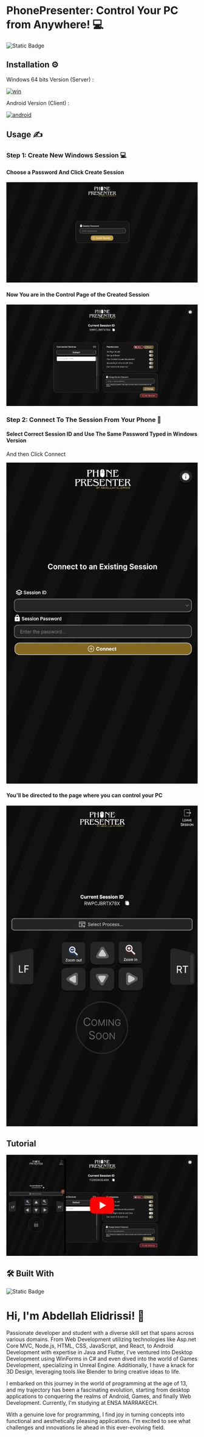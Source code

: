 
# PhonePresenter: Control Your PC from Anywhere! 💻



![Static Badge](https://img.shields.io/badge/Windows%20Controller-blue?logo=windows&logoColor=white)

## Installation ⚙️

Windows 64 bits Version (Server) :

[![win](https://img.shields.io/badge/Download%20For%20Windows%2064%20bits-blue?style=for-the-badge&logo=windows&logoColor=white)](https://www.dropbox.com/scl/fi/1fsk4v1neg6dswx9m36z4/Phone_Presenter-64-bits.zip?rlkey=2ihx4djsg33n2jzdk505djgbw&st=34oa102v&dl=1)

Android Version (Client) :

[![android](https://img.shields.io/badge/Download%20For%20Android-darkgreen?style=for-the-badge&logo=android&logoColor=white)](https://www.dropbox.com/scl/fi/a0a5hs9kt9mzqgi4i6yjj/Phone_Presenter.apk?rlkey=cs2nihlck0dgcvz78go4mmabe&st=4qnbd1j3&dl=1)



## Usage ✍

### Step 1: Create New Windows Session 💻
#### Choose a Password And Click Create Session
![screenshot](https://github.com/AbdellahDeveloper/PhonePresenter/blob/main/phonePresenterImagePCEmpty.png?raw=true)
#### Now You are in the Control Page of the Created Session
![screenshot](https://github.com/AbdellahDeveloper/PhonePresenter/blob/main/phonePresenterImagePC.png?raw=true)


### Step 2: Connect To The Session From Your Phone 📱

#### Select Correct Session ID and Use The Same Password Typed in Windows Version
And then Click Connect

![screenshot](https://github.com/AbdellahDeveloper/PhonePresenter/blob/main/phonePresenterImageAndroidEmpty.jpeg?raw=true)

#### You'll be directed to the page where you can control your PC

![screenshot](https://github.com/AbdellahDeveloper/PhonePresenter/blob/main/phonePresenterImageAndroid.jpeg?raw=true)


## Tutorial
[![tutorialVideo](https://github.com/AbdellahDeveloper/PhonePresenter/blob/main/thumbnailImage.png?raw=true)](https://www.youtube.com/watch?v=FQRVBi9jicQ)


## 🛠 Built With
![Static Badge](https://img.shields.io/badge/Unity%20Engine-black?logo=unity&logoColor=white)




# Hi, I'm Abdellah Elidrissi! 👋

Passionate developer and student with a diverse skill set that spans across various domains. From Web Development utilizing technologies like Asp.net Core MVC, Node.js, HTML, CSS, JavaScript, and React, to Android Development with expertise in Java and Flutter, I've ventured into Desktop Development using WinForms in C# and even dived into the world of Games Development, specializing in Unreal Engine. Additionally, I have a knack for 3D Design, leveraging tools like Blender to bring creative ideas to life.

I embarked on this journey in the world of programming at the age of 13, and my trajectory has been a fascinating evolution, starting from desktop applications to conquering the realms of Android, Games, and finally Web Development. Currently, I'm studying at ENSA MARRAKECH.

With a genuine love for programming, I find joy in turning concepts into functional and aesthetically pleasing applications. I'm excited to see what challenges and innovations lie ahead in this ever-evolving field.

